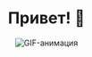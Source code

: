 <!DOCTYPE html>
<html lang="ru">
<head>
    <meta charset="UTF-8">
    <meta name="viewport" content="width=device-width, initial-scale=1.0">
    <title>Центровка GIF</title>
</head>
<body>
    <center>
        <h1>Привет! 👋</h1>
    </center>
    <div align="center">
        <img src="https://i.gifer.com/T2jh.gif" alt="GIF-анимация" />
    </div>
</body>
</html>
